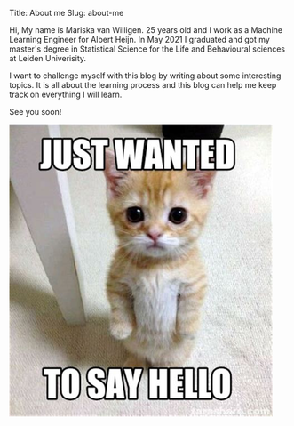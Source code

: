 Title: About me
Slug: about-me

Hi, My name is Mariska van Willigen. 25 years old and I work as a Machine Learning Engineer for Albert Heijn.
In May 2021 I graduated and got my master's degree in Statistical Science for the Life and Behavioural sciences at Leiden Univerisity.

I want to challenge myself with this blog by writing about some interesting topics. It is all about the learning process and this blog can help me keep track on everything I will learn. 

See you soon!

![](/images/hithere.png)

